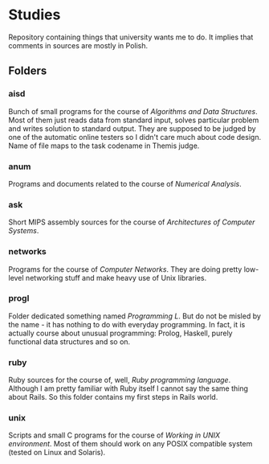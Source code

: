 Studies
=======

Repository containing things that university wants me to do. It implies that comments in sources are mostly in Polish.

Folders
-------

### aisd
Bunch of small programs for the course of *Algorithms and Data Structures*. Most of them just reads data from standard input, solves particular problem and writes solution to standard output. They are supposed to be judged by one of the automatic online testers so I didn't care much about code design. Name of file maps to the task codename in Themis judge.

### anum
Programs and documents related to the course of *Numerical Analysis*.

### ask
Short MIPS assembly sources for the course of *Architectures of Computer Systems*.

### networks
Programs for the course of *Computer Networks*. They are doing pretty low-level networking stuff and make heavy use of Unix libraries.

### progl
Folder dedicated something named *Programming L*. But do not be misled by the name - it has nothing to do with everyday programming. In fact, it is actually course about unusual programming: Prolog, Haskell, purely functional data structures and so on.

### ruby
Ruby sources for the course of, well, *Ruby programming language*. Although I am pretty familiar with Ruby itself I cannot say the same thing about Rails. So this folder contains my first steps in Rails world.

### unix
Scripts and small C programs for the course of *Working in UNIX environment*. Most of them should work on any POSIX compatible system (tested on Linux and Solaris).